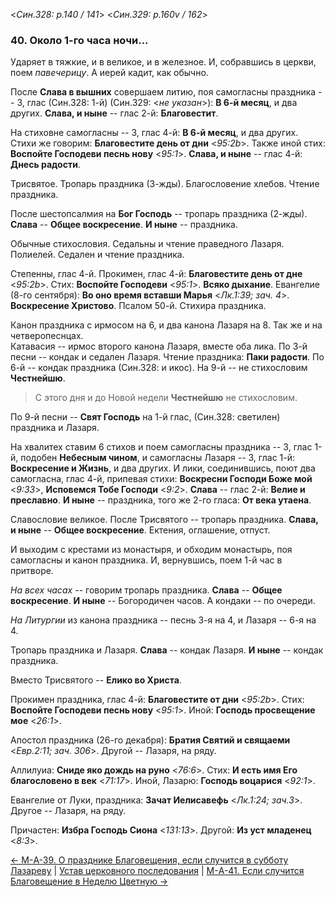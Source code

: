 
<*Син.328: p.140 / 141*>
<*Син.329: p.160v / 162*>

### 40. Около 1-го часа ночи...

Ударяет в тяжкие, и в великое, и в железное. И, собравшись в церкви, 
поем *павечерицу*. А иерей кадит, как обычно. 

После **Слава в вышних** совершаем литию, поя самогласны праздника -- 3, 
глас (Син.328: 1-й) (Син.329: <*не указан*>): **В 6-й месяц**, и два других. 
**Слава, и ныне** -- глас 2-й: **Благовестит**. 

На стиховне самогласны -- 3, глас 4-й: **В 6-й месяц**, и два других.
Стихи же говорим: **Благовестите день от дни** <*95:2b*>.
Также иной стих:  **Воспойте Господеви песнь нову** <*95:1*>.
**Слава, и ныне** -- глас 4-й: **Днесь радости**.

Трисвятое. Тропарь праздника (3-жды).
Благословение хлебов. Чтение праздника.

После шестопсалмия на **Бог Господь** -- тропарь праздника (2-жды). 
**Слава** -- **Общее воскресение**. 
**И ныне** -- праздника. 

Обычные стихословия. Седальны и чтение праведного Лазаря. 
Полиелей. Седален и чтение праздника. 

Степенны, глас 4-й. Прокимен, глас 4-й: **Благовестите день от дне** <*95:2b*>.
Стих: **Воспойте Господеви** <*95:1*>.
**Всяко дыхание**.
Евангелие (8-го сентября): **Во оно время вставши Марья** <*Лк.1:39; зач. 4*>.
**Воскресение Христово**. Псалом 50-й. Стихира праздника.

Канон праздника с ирмосом на 6, и два канона Лазаря на 8. Так же и на четверопеснцах.   
Катавасия -- ирмос второго канона Лазаря, вместе оба лика.
По 3-й песни -- кондак и седален Лазаря.
Чтение праздника: **Паки радости**.
По 6-й -- кондак праздника (Син.328: и икос).
На 9-й -- не стихословим **Честнейшю**. 

> С этого дня и до Новой недели **Честнейшю** не стихословим.

По 9-й песни -- **Свят Господь** на 1-й глас, (Син.328: светилен) праздника и Лазаря.

На хвалитех ставим 6 стихов и поем самогласны праздника -- 3, глас 1-й, подобен **Небесным чином**, 
и самогласны Лазаря -- 3, глас 1-й: **Воскресение и Жизнь**, и два других. 
И лики, соединившись, поют два самогласна, глас 4-й, припевая стихи:
**Воскресни Господи Боже мой** <*9:33*>, **Исповемся Тобе Господи** <*9:2*>. 
**Слава** -- глас 2-й: **Велие и преславно**. 
**И ныне** -- праздника, того же 2-го гласа: **От века утаена**.

Славословие великое.
После Трисвятого -- тропарь праздника. **Слава, и ныне** -- **Общее воскресение**. 
Ектения, оглашение, отпуст.

И выходим с крестами из монастыря, и обходим монастырь, поя самогласны и канон праздника.
И, вернувшись, поем 1-й час в притворе.

*На всех часах* -- говорим тропарь праздника. **Слава** -- **Общее воскресение**. **И ныне** -- Богородичен часов. 
А кондаки -- по очереди.

*На Литургии* из канона праздника -- песнь 3-я на 4, и Лазаря -- 6-я на 4.

Тропарь праздника и Лазаря. **Слава** -- кондак Лазаря. **И ныне** -- кондак праздника. 

Вместо Трисвятого -- **Елико во Христа**. 

Прокимен праздника, глас 4-й: **Благовестите от дни** <*95:2b*>.
Стих: **Воспойте Господеви песнь нову** <*95:1*>. 
Иной: **Господь просвещение мое** <*26:1*>.

Апостол праздника (26-го декабря): **Братия Святий и свящаеми** <*Евр.2:11; зач. 306*>. 
Другой -- Лазаря, на ряду. 

Аллилуиа: **Сниде яко дождь на руно** <*76:6*>.
Стих: **И есть имя Eго благословено в век** <*71:17*>. 
Иной, Лазарю: **Господь воцарися** <*92:1*>.

Евангелие от Луки, праздника: **Зачат Иелисавефь** <*Лк.1:24; зач.3*>. 
Другое -- Лазаря, на ряду. 

Причастен: **Избра Господь Сиона** <*131:13*>. 
Другой: **Из уст младенец** <*8:3*>. 

[← М-A-39. О празднике Благовещения, если случится в субботу Лазареву](m_a_039.md)
| [Устав церковного последования](README.md)
| [М-A-41. Если случится Благовещение в Неделю Цветную →](m_a_041.md)
